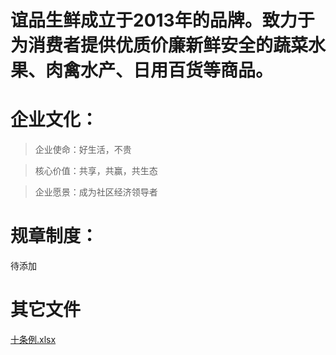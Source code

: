 # 谊品生鲜成立于2013年的品牌。致力于为消费者提供优质价廉新鲜安全的蔬菜水果、肉禽水产、日用百货等商品。

# 企业文化：

> 企业使命：好生活，不贵

> 核心价值：共享，共赢，共生态

> 企业愿景：成为社区经济领导者


# 规章制度：

待添加

# 其它文件



<p><a href="http://ypsx-test.test.upcdn.net/files/official/十条例.xlsx">十条例.xlsx</a></p>
